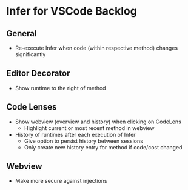 # Infer for VSCode Backlog

## General

- Re-execute Infer when code (within respective method) changes significantly

## Editor Decorator

- Show runtime to the right of method

## Code Lenses

- Show webview (overview and history) when clicking on CodeLens
  - Highlight current or most recent method in webview
- History of runtimes after each execution of Infer
  - Give option to persist history between sessions
  - Only create new history entry for method if code/cost changed

## Webview

- Make more secure against injections